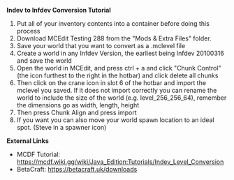 **Indev to Infdev Conversion Tutorial**

1. Put all of your inventory contents into a container before doing this process
2. Download MCEdit Testing 288 from the "Mods & Extra Files" folder.
3. Save your world that you want to convert as a .mclevel file 
4. Create a world in any Infdev Version, the earliest being Infdev 20100316 and save the world
5. Open the world in MCEdit, and press ctrl + a and click "Chunk Control" (the icon furthest to the right in the hotbar) and click delete all chunks
6. Then click on the crane icon in slot 6 of the hotbar and import the mclevel you saved. If it does not import correctly you can rename the world to include the size of the world (e.g. level_256_256_64), remember the dimensions go as width, length, height
7. Then press Chunk Align and press import
8. If you want you can also move your world spawn location to an ideal spot. (Steve in a spawner icon)

**External Links**
- MCDF Tutorial: https://mcdf.wiki.gg/wiki/Java_Edition:Tutorials/Indev_Level_Conversion
- BetaCraft: https://betacraft.uk/downloads
